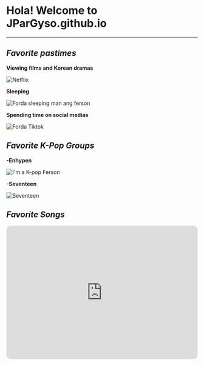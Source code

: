 # Hola! Welcome to JParGyso.github.io
---
## ***Favorite pastimes***

**Viewing films and Korean dramas**

![Netflix](https://cdn.pocket-lint.com/r/s/320x/assets/images/140219-tv-news-feature-netflix-tips-and-tricks-how-to-master-your-binge-watching-experience-image1-rjogeykeqs.jpg?v1)

**Sleeping**

![Forda sleeping man ang ferson](https://encrypted-tbn0.gstatic.com/images?q=tbn:ANd9GcT_dhLlA7u3ySRlWRUgaYA4XMiiTgbOENqjlg&usqp=CAU)

**Spending time on social medias**

![Forda Tiktok](https://encrypted-tbn0.gstatic.com/images?q=tbn:ANd9GcRGCHhkp6Ou1EdbP7WVKiaZGxHYasrMQt42AHt5IADsC5JM2ErM2G3ya1hzlIVmjMFUuVw&usqp=CAU
)

## ***Favorite K-Pop Groups***



**-Enhypen**


![I'm a K-pop Ferson](https://i.scdn.co/image/ab6761610000e5ebc5443c5abc130f03b6014845)

**-Seventeen**

![Seventeen](https://lastfm.freetls.fastly.net/i/u/770x0/b1a4de610e21279c07f713e0512f95b4.jpg)


## ***Favorite Songs***

<iframe style="border-radius:12px" src="https://open.spotify.com/embed/track/6klpXs2uAjagnZMFkt4qkl?utm_source=generator" width="100%" height="352" frameBorder="0" allowfullscreen="" allow="autoplay; clipboard-write; encrypted-media; fullscreen; picture-in-picture" loading="lazy"></iframe>
